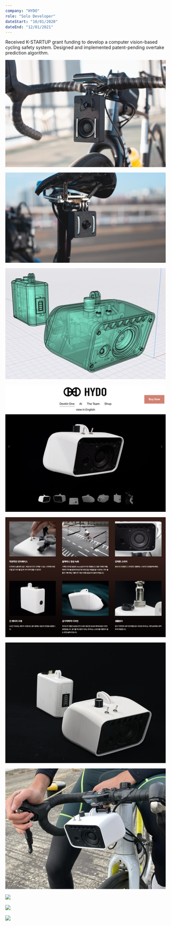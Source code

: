 ```yaml
---
company: "HYDO"
role: "Solo Developer"
dateStart: "10/01/2020"
dateEnd: "12/01/2021"
---
```


Received K-STARTUP grant funding to develop a computer vision-based cycling safety system. Designed and implemented patent-pending overtake prediction algorithm.

![](public/photos/hydo/hydo-v0-1.webp)

![](public/photos/hydo/hydo-v0-2.webp)

![](public/photos/hydo/hydo-v1-cad.webp)

![](public/photos/hydo/hydo-website-0.webp)

![](public/photos/hydo/hydo-website-1.webp)

![](public/photos/hydo/studio-hydo-v1.webp)

![](public/photos/hydo/tom-hydo-v1.webp)

![](public/photos/hydo/3sec-intercept.gif)

![](public/photos/hydo/hyperdomestique-opening.gif)

![](public/photos/hydo/hyperdomestique-detection.gif)

